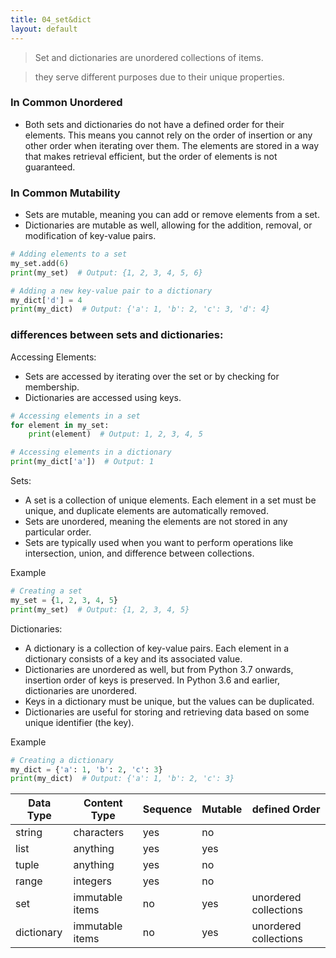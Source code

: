 ```yaml
---
title: 04_set&dict
layout: default
---
```


> Set and dictionaries are unordered collections of items.

> they serve different purposes due to their unique properties.

### In Common Unordered

- Both sets and dictionaries do not have a defined order for their elements. This means you cannot rely on the order of insertion or any other order when iterating over them. The elements are stored in a way that makes retrieval efficient, but the order of elements is not guaranteed.

### In Common Mutability

- Sets are mutable, meaning you can add or remove elements from a set.
- Dictionaries are mutable as well, allowing for the addition, removal, or modification of key-value pairs.

```python
# Adding elements to a set
my_set.add(6)
print(my_set)  # Output: {1, 2, 3, 4, 5, 6}

# Adding a new key-value pair to a dictionary
my_dict['d'] = 4
print(my_dict)  # Output: {'a': 1, 'b': 2, 'c': 3, 'd': 4}
```

### differences between sets and dictionaries:

Accessing Elements:

- Sets are accessed by iterating over the set or by checking for membership.
- Dictionaries are accessed using keys.

```python
# Accessing elements in a set
for element in my_set:
    print(element)  # Output: 1, 2, 3, 4, 5

# Accessing elements in a dictionary
print(my_dict['a'])  # Output: 1
```

Sets: 

- A set is a collection of unique elements. Each element in a set must be unique, and duplicate elements are automatically removed. 
- Sets are unordered, meaning the elements are not stored in any particular order.
- Sets are typically used when you want to perform operations like intersection, union, and difference between collections.

Example

```python
# Creating a set
my_set = {1, 2, 3, 4, 5}
print(my_set)  # Output: {1, 2, 3, 4, 5}
```

Dictionaries: 

- A dictionary is a collection of key-value pairs. Each element in a dictionary consists of a key and its associated value. 
- Dictionaries are unordered as well, but from Python 3.7 onwards, insertion order of keys is preserved. In Python 3.6 and earlier, dictionaries are unordered.
- Keys in a dictionary must be unique, but the values can be duplicated. 
- Dictionaries are useful for storing and retrieving data based on some unique identifier (the key).

Example

```python
# Creating a dictionary
my_dict = {'a': 1, 'b': 2, 'c': 3}
print(my_dict)  # Output: {'a': 1, 'b': 2, 'c': 3}
```

| Data Type  | Content Type  | Sequence  | Mutable  | defined Order  |
|---|---|---|---|---|
| string  | characters  | yes  | no  |  |
| list  | anything  | yes  | yes  |  |
| tuple  | anything  | yes  | no  |  |
| range  | integers  | yes  | no  |  |
| set  | immutable items  | no  | yes  | unordered collections |
| dictionary  | immutable items  | no  | yes  | unordered collections |